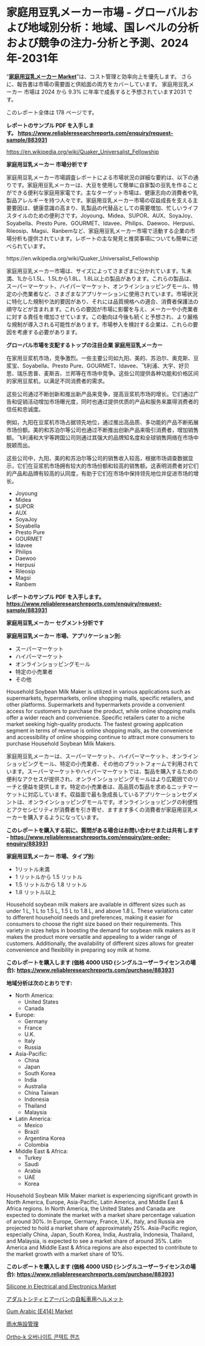 <p><h1>家庭用豆乳メーカー市場 - グローバルおよび地域別分析：地域、国レベルの分析および競争の注力-分析と予測、2024年-2031年</h1></p><p>&ldquo;<strong><a href="https://www.reliableresearchreports.com/household-soybean-milk-maker-r883931">家庭用豆乳メーカー Market</a></strong>&rdquo;は、コスト管理と効率向上を優先します。 さらに、報告書は市場の需要面と供給面の両方をカバーしています。 家庭用豆乳メーカー 市場は 2024 から 9.3% に年率で成長すると予想されています2031 です。</p>
<p>このレポート全体は 178 ページです。</p>
<p><strong>レポートのサンプル PDF を入手します。&nbsp;<a href="https://www.reliableresearchreports.com/enquiry/request-sample/883931">https://www.reliableresearchreports.com/enquiry/request-sample/883931</a></strong></p>
<p><a href="https://en.wikipedia.org/wiki/Quaker_Universalist_Fellowship">https://en.wikipedia.org/wiki/Quaker_Universalist_Fellowship</a></p>
<p><strong>家庭用豆乳メーカー 市場分析です</strong></p>
<p><p>家庭用豆乳メーカー市場調査レポートによる市場状況の詳細な要約は、以下の通りです。家庭用豆乳メーカーは、大豆を使用して簡単に自家製の豆乳を作ることができる便利な家庭用家電です。主なターゲット市場は、健康志向の消費者や乳製品アレルギーを持つ人々です。家庭用豆乳メーカー市場の収益成長を支える主要要因は、健康意識の高まり、乳製品の代替品としての需要増加、忙しいライフスタイルのための便利さです。Joyoung、Midea、SUPOR、AUX、SoyaJoy、Soyabella、Presto Pure、GOURMET、Idavee、Philips、Daewoo、Herpusi、Rileosip、Magsi、Ranbemなど、家庭用豆乳メーカー市場で活動する企業の市場分析も提供されています。レポートの主な発見と推奨事項についても簡単に述べられています。</p></p>
<p>https://en.wikipedia.org/wiki/Quaker_Universalist_Fellowship</p>
<p><p>家庭用豆乳メーカー市場は、サイズによってさまざまに分かれています。1L未満、1Lから1.5L、1.5Lから1.8L、1.8L以上の製品があります。これらの製品は、スーパーマーケット、ハイパーマーケット、オンラインショッピングモール、特定の小売業者など、さまざまなアプリケーションに使用されています。市場状況に特化した規制や法的要因があり、それには品質規格への適合、消費者保護法の順守などが含まれます。これらの要因が市場に影響を与え、メーカーや小売業者に対する責任を増加させています。この動向は今後も続くと予想され、より厳格な規制が導入される可能性があります。市場参入を検討する企業は、これらの要因を考慮する必要があります。</p></p>
<p><strong>グローバル市場を支配するトップの注目企業 家庭用豆乳メーカー</strong></p>
<p><p>在家用豆浆机市场，竞争激烈。一些主要公司如九阳、美的、苏泊尔、奥克斯、豆浆宝、Soyabella、Presto Pure、GOURMET、Idavee、飞利浦、大宇、好贝思、瑞乐思普、麦斯吉、兰邦等在市场中竞争。这些公司提供各种功能和价格区间的家用豆浆机，以满足不同消费者的需求。</p><p>这些公司通过不断创新和推出新产品来竞争，提高豆浆机市场的增长。它们通过广告和促销活动增加市场曝光度，同时也通过提供优质的产品和服务来赢得消费者的信任和忠诚度。</p><p>例如，九阳在豆浆机市场占据领先地位，通过推出高品质、多功能的产品不断拓展市场份额。美的和苏泊尔等公司也通过不断推出创新产品来吸引消费者，增加销售额。飞利浦和大宇等跨国公司则通过其强大的品牌知名度和全球销售网络在市场中脱颖而出。</p><p>这些公司中，九阳、美的和苏泊尔等公司的销售收入较高，根据市场调查数据显示，它们在豆浆机市场拥有较大的市场份额和较高的销售额。这表明消费者对它们的产品和品牌有较高的认同度，有助于它们在市场中保持领先地位并促进市场的增长。</p></p>
<p><ul><li>Joyoung</li><li>Midea</li><li>SUPOR</li><li>AUX</li><li>SoyaJoy</li><li>Soyabella</li><li>Presto Pure</li><li>GOURMET</li><li>Idavee</li><li>Philips</li><li>Daewoo</li><li>Herpusi</li><li>Rileosip</li><li>Magsi</li><li>Ranbem</li></ul></p>
<p><strong>レポートのサンプル PDF を入手します。 <a href="https://www.reliableresearchreports.com/enquiry/request-sample/883931">https://www.reliableresearchreports.com/enquiry/request-sample/883931</a></strong></p>
<p><strong>家庭用豆乳メーカー セグメント分析です</strong></p>
<p><strong>家庭用豆乳メーカー 市場、アプリケーション別:</strong></p>
<p><ul><li>スーパーマーケット</li><li>ハイパーマーケット</li><li>オンラインショッピングモール</li><li>特定の小売業者</li><li>その他</li></ul></p>
<p><p>Household Soybean Milk Maker is utilized in various applications such as supermarkets, hypermarkets, online shopping malls, specific retailers, and other platforms. Supermarkets and hypermarkets provide a convenient access for customers to purchase the product, while online shopping malls offer a wider reach and convenience. Specific retailers cater to a niche market seeking high-quality products. The fastest growing application segment in terms of revenue is online shopping malls, as the convenience and accessibility of online shopping continue to attract more consumers to purchase Household Soybean Milk Makers. </p><p>家庭用豆乳メーカーは、スーパーマーケット、ハイパーマーケット、オンラインショッピングモール、特定の小売業者、その他のプラットフォームで利用されています。スーパーマーケットやハイパーマーケットでは、製品を購入するための便利なアクセスが提供され、オンラインショッピングモールはより広範囲でのリーチと便益を提供します。特定の小売業者は、高品質の製品を求めるニッチマーケットに対応しています。収益面で最も急成長しているアプリケーションセグメントは、オンラインショッピングモールです。オンラインショッピングの利便性とアクセシビリティが消費者を引き寄せ、ますます多くの消費者が家庭用豆乳メーカーを購入するようになっています。</p></p>
<p><strong>このレポートを購入する前に、質問がある場合はお問い合わせまたは共有します - <a href="https://www.reliableresearchreports.com/enquiry/pre-order-enquiry/883931">https://www.reliableresearchreports.com/enquiry/pre-order-enquiry/883931</a></strong></p>
<p><strong>家庭用豆乳メーカー 市場、タイプ別:</strong></p>
<p><ul><li>1リットル未満</li><li>1 リットルから 1.5 リットル</li><li>1.5 リットルから 1.8 リットル</li><li>1.8 リットル以上</li></ul></p>
<p><p>Household soybean milk makers are available in different sizes such as under 1 L, 1 L to 1.5 L, 1.5 L to 1.8 L, and above 1.8 L. These variations cater to different household needs and preferences, making it easier for consumers to choose the right size based on their requirements. This variety in sizes helps in boosting the demand for soybean milk makers as it makes the product more versatile and appealing to a wider range of customers. Additionally, the availability of different sizes allows for greater convenience and flexibility in preparing soy milk at home.</p></p>
<p><strong>このレポートを購入します (価格 4000 USD (シングルユーザーライセンスの場合): <a href="https://www.reliableresearchreports.com/purchase/883931">https://www.reliableresearchreports.com/purchase/883931</a></strong></p>
<p><strong>地域分析は次のとおりです:</strong></p>
<p><ul>
    <li>
        North America:
        <ul>
            <li>United States</li>
            <li>Canada</li>
        </ul>
    </li>
    <li>
        Europe:
        <ul>
            <li>Germany</li>
            <li>France</li>
            <li>U.K.</li>
            <li>Italy</li>
            <li>Russia</li>
        </ul>
    </li>
    <li>
        Asia-Pacific:
        <ul>
            <li>China</li>
            <li>Japan</li>
            <li>South Korea</li>
            <li>India</li>
            <li>Australia</li>
            <li>China Taiwan</li>
            <li>Indonesia</li>
            <li>Thailand</li>
            <li>Malaysia</li>
        </ul>
    </li>
    <li>
        Latin America:
        <ul>
            <li>Mexico</li>
            <li>Brazil</li>
            <li>Argentina Korea</li>
            <li>Colombia</li>
        </ul>
    </li>
    <li>
        Middle East & Africa:
        <ul>
            <li>Turkey</li>
            <li>Saudi</li>
            <li>Arabia</li>
            <li>UAE</li>
            <li>Korea</li>
        </ul>
    </li>
    </ul></p>
<p><p>Household Soybean Milk Maker market is experiencing significant growth in North America, Europe, Asia-Pacific, Latin America, and Middle East & Africa regions. In North America, the United States and Canada are expected to dominate the market with a market share percentage valuation of around 30%. In Europe, Germany, France, U.K., Italy, and Russia are projected to hold a market share of approximately 25%. Asia-Pacific region, especially China, Japan, South Korea, India, Australia, Indonesia, Thailand, and Malaysia, is expected to see a market share of around 35%. Latin America and Middle East & Africa regions are also expected to contribute to the market growth with a market share of 10%.</p></p>
<p><strong>このレポートを購入します (価格 4000 USD (シングルユーザーライセンスの場合): <a href="https://www.reliableresearchreports.com/purchase/883931">https://www.reliableresearchreports.com/purchase/883931</a></strong></p>
<p><p><a href="https://issuu.com/reportprime-2/docs/silicone-in-electrical-and-electron_77725eb1abb390">Silicone in Electrical and Electronics Market</a></p><p><a href="https://github.com/mohamedbakry57/Market-Research-Report-List-5/blob/main/818779787316.md">アダルトシティとアーバンの自転車用ヘルメット</a></p><p><a href="https://issuu.com/reportprime-2/docs/gum-arabic-e414-market-size-2030.pp_b2e841e0146351">Gum Arabic (E414) Market</a></p><p><a href="https://medium.com/@sashabeier2023/%E3%82%B9%E3%83%88%E3%83%BC%E3%83%A0%E3%82%A6%E3%82%A9%E3%83%BC%E3%82%BF%E3%83%BC%E6%96%BD%E8%A8%AD%E7%AE%A1%E7%90%86%E5%B8%82%E5%A0%B4-%E3%82%B0%E3%83%AD%E3%83%BC%E3%83%90%E3%83%AB%E5%B8%82%E5%A0%B4%E3%81%AE%E6%B4%9E%E5%AF%9F%E3%81%A8%E8%B2%A9%E5%A3%B2%E3%83%88%E3%83%AC%E3%83%B3%E3%83%892024%E5%B9%B4%E3%81%8B%E3%82%892031%E5%B9%B4-60c51cd0863b">雨水施設管理</a></p><p><a href="https://github.com/laholand/Market-Research-Report-List-6/blob/main/8433788108206.md">Ortho-k 오버나이트 콘택트 렌즈</a></p></p>